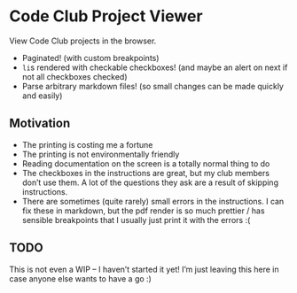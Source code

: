 Code Club Project Viewer
========================

View Code Club projects in the browser.

 * Paginated! (with custom breakpoints)
 * `li`s rendered with checkable checkboxes! (and maybe an alert on next if not all checkboxes checked)
 * Parse arbitrary markdown files! (so small changes can be made quickly and easily)

Motivation
----------

 * The printing is costing me a fortune
 * The printing is not environmentally friendly
 * Reading documentation on the screen is a totally normal thing to do
 * The checkboxes in the instructions are great, but my club members don’t use them. A lot of the questions they ask are a result of skipping instructions.
 * There are sometimes (quite rarely) small errors in the instructions. I can fix these in markdown, but the pdf render is so much prettier / has sensible breakpoints that I usually just print it with the errors :(

TODO
----

This is not even a WIP – I haven’t started it yet! I’m just leaving this here in case anyone else wants to have a go :)
